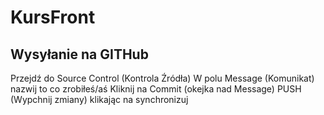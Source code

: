 # KursFront

## Wysyłanie na GITHub
Przejdź do Source Control (Kontrola Źródła)
W polu Message (Komunikat) nazwij to co zrobiłeś/aś
Kliknij na Commit (okejka nad Message)
PUSH (Wypchnij zmiany) klikając na synchronizuj